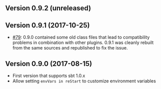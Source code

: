 ## Version 0.9.2 (unreleased)

## Version 0.9.1 (2017-10-25)
 * [#79](https://github.com/spray/sbt-revolver/issues/79): 0.9.0 contained some old class files that lead to 
   compatibility problems in combination with other plugins. 0.9.1 was cleanly rebuilt from the same sources 
   and republished to fix the issue. 

## Version 0.9.0 (2017-08-15)
 * First version that supports sbt 1.0.x
 * Allow setting `envVars in reStart` to customize environment variables
